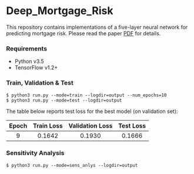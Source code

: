 # Deep_Mortgage_Risk

This repository contains implementations of a five-layer neural network for predicting mortgage risk. Please read the paper [PDF](https://papers.ssrn.com/sol3/papers.cfm?abstract_id=2799443) for details. 

### Requirements

  * Python v3.5
  * TensorFlow v1.2+

### Train, Validation & Test

```
$ python3 run.py --mode=train --logdir=output --num_epochs=10
$ python3 run.py --mode=test --logdir=output
```
The table below reports test loss for the best model (on validation set):

| Epoch | Train Loss | Validation Loss | Test Loss |
|:-----:|:----------:|:---------------:|:---------:|
| 9     | 0.1642     | 0.1930          | 0.1666    |

### Sensitivity Analysis

```
$ python3 run.py --mode=sens_anlys --logdir=output
```
